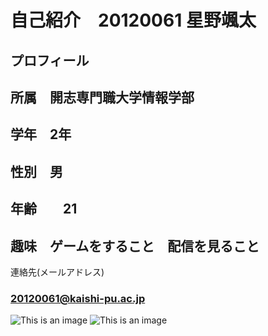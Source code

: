 # 自己紹介　20120061 星野颯太

## プロフィール
## 所属　開志専門職大学情報学部
## 学年　2年
## 性別　男
## 年齢　　21　
## 趣味　ゲームをすること　配信を見ること



連絡先(メールアドレス)
### 20120061@kaishi-pu.ac.jp
![This is an image]()
![This is an image]()
